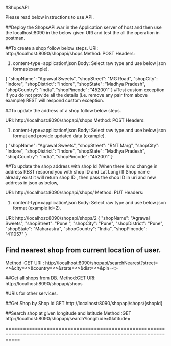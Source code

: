 #ShopsAPI

Please read below instructions to use API.


##Deploy the ShopsAPI.war in the Application server of host and then use the localhost:8090 in the below given URI and test the all the operation in postman.

##To create a shop follow below steps.
URI: http://localhost:8090/shopapi/shops
Method: POST
Headers: 
1. content-type=application\json
Body:
Select raw type and use below json format(example).

{
  "shopName": "Agrawal Sweets",
  "shopStreet": "MG Road",
  "shopCity": "Indore",
  "shopDistrict": "Indore",
  "shopState": "Madhya Pradesh",
  "shopCountry": "India",
  "shopPincode": "452001"
  }
#Test custom exception 
If you do not provide all the details (i.e. remove any pair from above example) REST will respond custom exception.

##To update the address of a shop follow below steps. 

URI: http://localhost:8090/shopapi/shops
Method: POST
Headers: 
1. content-type=application\json
Body:
Select raw type and use below json format and provide updated data (example).

{
  "shopName": "Agrawal Sweets",
  "shopStreet": "RNT Marg",
  "shopCity": "Indore",
  "shopDistrict": "Indore",
  "shopState": "Madhya Pradesh",
  "shopCountry": "India",
  "shopPincode": "452001"
  }

##To update the shop address with shop Id (When there is no change in address REST respond you with shop ID and Lat Long)
If Shop name already exist it will return shop ID , then pass the shop ID in uri and new address in json as below,

URI: http://localhost:8090/shopapi/shops/<shopId>
Method: PUT
Headers: 
1. content-type=application\json
Body:
Select raw type and use below json format (example id=2).

URI: http://localhost:8090/shopapi/shops/2
{
  "shopName": "Agrawal Sweets",
  "shopStreet": "Pune ",
  "shopCity": "Pune",
  "shopDistrict": "Pune",
  "shopState": "Maharastra",
  "shopCountry": "India",
  "shopPincode": "411057"
  }


## Find nearest shop from current location of user.
Method :GET
URI : http://localhost:8090/shopapi/searchNearest?street=<>&city=<>&country=<>&state=<>&dist=<>&pin=<>

##Get all shops from DB.
Method:GET
URI: http://localhost:8090/shopapi/shops

#URIs for other services.


##Get Shop by Shop Id
GET
http://localhost:8090/shopapi/shops/{shopId}


##Search shop at given longitude and latitude
Method :GET
http://localhost:8090/shopapi/search?longitude=<longitude >&latitude=<latitude>

=================================================================================================================
